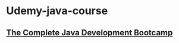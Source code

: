 # Udemy-java-course
## [**The Complete Java Development Bootcamp**](https://www.udemy.com/course/the-complete-java-development-bootcamp/)
